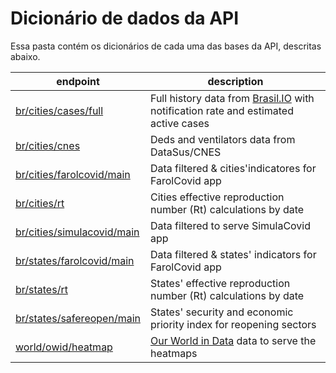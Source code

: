 # Dicionário de dados da API

Essa pasta contém os dicionários de cada uma das bases da API, descritas abaixo.

endpoint | description
--- | ---
[br/cities/cases/full](/dictionaries/br_cities_cases_full.csv) | Full history data from [Brasil.IO](https://brasil.io/dataset/covid19/caso_full/) with notification rate and estimated active cases
[br/cities/cnes](/dictionaries/br_cities_cnes) | Deds and ventilators data from DataSus/CNES
[br/cities/farolcovid/main](/dictionaries/br_cities_farolcovid_main) | Data filtered & cities'indicatores for FarolCovid app
[br/cities/rt](/dictionaries/br_cities_rt) | Cities effective reproduction number (Rt) calculations by date
[br/cities/simulacovid/main](/dictionaries/br_cities_simulacovid_main) | Data filtered to serve SimulaCovid app
[br/states/farolcovid/main](/dictionaries/br_states_farolcovid_main) | Data filtered & states' indicators for FarolCovid app
[br/states/rt](/dictionaries/br_states_rt.csv) | States' effective reproduction number (Rt) calculations by date
[br/states/safereopen/main](/dictionaries/br_states_safereopen_main.csv) | States' security and economic priority index for reopening sectors
[world/owid/heatmap](/dictionaries/world_owid_heatmap) | [Our World in Data](https://github.com/owid/covid-19-data/tree/master/public/data) data to serve the heatmaps
